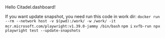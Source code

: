 Hello Citadel.dashboard!

If you want update snapshot, you need run this code in work dir:
`docker run --rm --network host -v $(pwd):/work/ -w /work/ -it mcr.microsoft.com/playwright:v1.39.0-jammy /bin/bash`
`npm i`
`xvfb-run npx playwright test --update-snapshots`